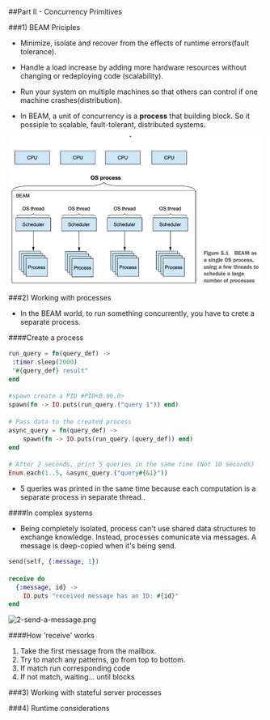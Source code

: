 ##Part II - Concurrency Primitives

###1) BEAM Priciples

- Minimize, isolate and recover from the effects of runtime errors(fault tolerance).

- Handle a load increase by adding more hardware resources without changing or redeploying code (scalability).

- Run your system on multiple machines so that others can control if one machine crashes(distribution).

- In BEAM, a unit of concurrency is a **process** that building block. So it possiple to scalable, fault-tolerant, distributed systems.

![2-schedule-processes.png](./images/C2/2-schedule-processes.png)

###2) Working with processes

- In the BEAM world, to run something concurrently, you have to crete a separate process.

####Create a process

```elixir
run_query = fn(query_def) ->
 :timer.sleep(2000)
 "#{query_def} result"
end

#spawn create a PID #PID<0.96.0>
spawn(fn -> IO.puts(run_query.("query 1")) end)

# Pass data to the created process
async_query = fn(query_def) ->
    spawn(fn -> IO.puts(run_query.(query_def)) end)
end

# After 2 seconds, print 5 queries in the same time (Not 10 seconds)
Enum.each(1..5, &async_query.("query#{&1}"))
```

- 5 queries was printed in the same time because each computation is a separate process in separate thread..

####In complex systems

- Being completely isolated, process can't use shared data structures to exchange knowledge. Instead, processes comunicate via messages. A message is deep-copied when it's being send.

```elixir
send(self, {:message, 1})

receive do
  {:message, id} ->
    IO.puts "received message has an ID: #{id}"
end

```

![2-send-a-message.png](./images/C1/2-send-a-message.png)

####How 'receive' works

1) Take the first message from the mailbox.
2) Try to match any patterns, go from top to bottom.
3) If match run corresponding code
4) If not match, waiting... until blocks 


###3) Working with stateful server processes

###4) Runtime considerations